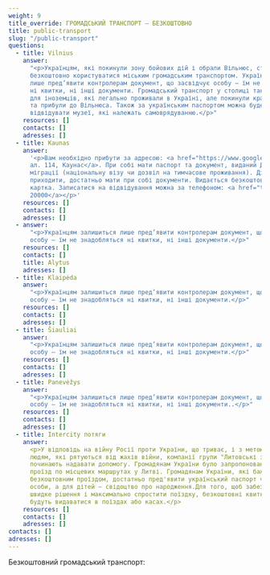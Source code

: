 ```yaml
---
weight: 9
title_override: ГРОМАДСЬКИЙ ТРАНСПОРТ – БЕЗКОШТОВНО
title: public-transport
slug: "/public-transport"
questions:
  - title: Vilnius
    answer:
      "<p>Українцям, які покинули зону бойових дій і обрали Вільнюс, столиця пропонує
      безкоштовно користуватися міським громадським транспортом. Українцям залишиться
      лише пред’явити контролерам документ, що засвідчує особу – їм не знадобляться
      ні квитки, ні інші документи. Громадський транспорт у столиці також буде безкоштовним
      для іноземців, які легально проживали в Україні, але покинули країну через війну
      та прибули до Вільнюса. Також за українським паспортом можна буде безкоштовно
      відвідувати музеї, які належать самоврядуванню.</p>"
    resources: []
    contacts: []
    adresses: []
  - title: Kaunas
    answer:
      '<p>Вам необхідно прибути за адресою: <a href="https://www.google.com/maps/place/Laisv%C4%97s+al.+114,+Kaunas+44253/data=!4m2!3m1!1s0x46e7220c70835701:0xa8d6f940092cf0b8?sa=X&amp;ved=2ahUKEwjHtMyHptL2AhXfAxAIHSxXCYAQ8gF6BAgYEAE">Лайсвес
      ал. 114, Каунас</a>. При собі мати паспорт та документ, виданий Департаментом
      міграції (національну візу чи дозвіл на тимчасове проживання). Дітям не обов''язково
      приходити, достатньо мати при собі документи. Видається безкоштовна транспортна
      картка. Записатися на відвідування можна за телефоном: <a href="tel:880020000">8800
      20000</a></p>'
    resources: []
    contacts: []
    adresses: []
  - answer:
      "<p>Українцям залишиться лише пред’явити контролерам документ, що засвідчує
      особу – їм не знадобляться ні квитки, ні інші документи.</p>"
    resources: []
    contacts: []
    title: Alytus
    adresses: []
  - title: Klaipėda
    answer:
      "<p>Українцям залишиться лише пред’явити контролерам документ, що засвідчує
      особу – їм не знадобляться ні квитки, ні інші документи.</p>"
    resources: []
    contacts: []
    adresses: []
  - title: Šiauliai
    answer:
      "<p>Українцям залишиться лише пред’явити контролерам документ, що засвідчує
      особу – їм не знадобляться ні квитки, ні інші документи.</p>"
    resources: []
    contacts: []
    adresses: []
  - title: Panevėžys
    answer:
      "<p>Українцям залишиться лише пред’явити контролерам документ, що засвідчує
      особу – їм не знадобляться ні квитки, ні інші документи..</p>"
    resources: []
    contacts: []
    adresses: []
  - title: Intercity потяги
    answer:
      <p>У відповідь на війну Росії проти України, що триває, і з метою допомогти
      людям, які рятуються від жахів війни, компанії групи "Литовські залізниці" (LTG)
      починають надавати допомогу. Громадянам України було запропоновано безкоштовний
      проїзд по місцевих маршрутах у Литві. Громадянам України, які бажають скористатися
      безкоштовним проїздом, достатньо пред'явити український паспорт чи посвідчення
      особи, а для дітей – свідоцтво про народження.Для того, щоб забезпечити максимально
      швидке рішення і максимально спростити поїздку, безкоштовні квитки в один кінець
      будуть видаватися в поїздах або касах.</p>
    resources: []
    contacts: []
    adresses: []
contacts: []
adresses: []
---
```


Безкоштовний громадський транспорт:
